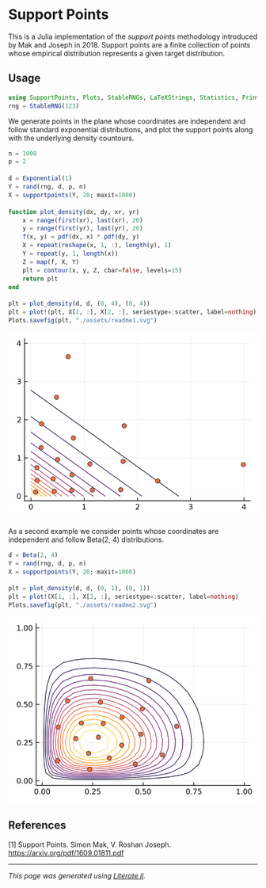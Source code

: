 # Support Points

This is a Julia implementation of the _support points_ methodology introduced
by Mak and Joseph in 2018.  Support points are a finite collection of
points whose empirical distribution represents a given target distribution.

## Usage

````julia
using SupportPoints, Plots, StableRNGs, LaTeXStrings, Statistics, Printf, Distributions
rng = StableRNG(123)
````

We generate points in the plane whose coordinates are independent
and follow standard exponential distributions, and plot the
support points along with the underlying density countours.

````julia
n = 1000
p = 2

d = Exponential(1)
Y = rand(rng, d, p, n)
X = supportpoints(Y, 20; maxit=1000)

function plot_density(dx, dy, xr, yr)
    x = range(first(xr), last(xr), 20)
    y = range(first(yr), last(yr), 20)
    f(x, y) = pdf(dx, x) * pdf(dy, y)
    X = repeat(reshape(x, 1, :), length(y), 1)
    Y = repeat(y, 1, length(x))
    Z = map(f, X, Y)
    plt = contour(x, y, Z, cbar=false, levels=15)
    return plt
end

plt = plot_density(d, d, (0, 4), (0, 4))
plt = plot!(plt, X[1, :], X[2, :], seriestype=:scatter, label=nothing)
Plots.savefig(plt, "./assets/readme1.svg")
````

![Example plot 1](assets/readme1.svg)

As a second example we consider points whose coordinates
are independent and follow Beta(2, 4) distributions.

````julia
d = Beta(2, 4)
Y = rand(rng, d, p, n)
X = supportpoints(Y, 20; maxit=1000)

plt = plot_density(d, d, (0, 1), (0, 1))
plt = plot!(X[1, :], X[2, :], seriestype=:scatter, label=nothing)
Plots.savefig(plt, "./assets/readme2.svg")
````

![Example plot 2](assets/readme2.svg)

## References

[1] Support Points. Simon Mak, V. Roshan Joseph. https://arxiv.org/pdf/1609.01811.pdf

---

*This page was generated using [Literate.jl](https://github.com/fredrikekre/Literate.jl).*

